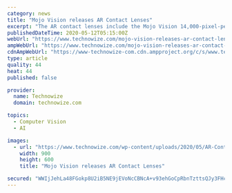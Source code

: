 ```yaml
---
category: news
title: "Mojo Vision releases AR Contact Lenses"
excerpt: "The AR contact lenses include the Mojo Vision 14,000-pixel-per-inch (PPI) display, which delivers a pixel density of over 200 million PPI, making it the smallest, densest display ever designed for dyn"
publishedDateTime: 2020-05-12T05:15:00Z
webUrl: "https://www.technowize.com/mojo-vision-releases-ar-contact-lenses/"
ampWebUrl: "https://www.technowize.com/mojo-vision-releases-ar-contact-lenses/amp/"
cdnAmpWebUrl: "https://www-technowize-com.cdn.ampproject.org/c/s/www.technowize.com/mojo-vision-releases-ar-contact-lenses/amp/"
type: article
quality: 44
heat: 44
published: false

provider:
  name: Technowize
  domain: technowize.com

topics:
  - Computer Vision
  - AI

images:
  - url: "https://www.technowize.com/wp-content/uploads/2020/05/AR-Contact-Lenses.jpg"
    width: 900
    height: 600
    title: "Mojo Vision releases AR Contact Lenses"

secured: "WWIjJehLa48FGokp8U2iB5NE9jEVoNcCBNcA+v93ehGoCpRbnTzttsQJy3FHcYqfTFZDsxS+DAulmy+3vRqIJNldq4GzTnZAHu3vgKLPd3VPmS2GGnBdyaNGQ74YKuTwA//9tbRYxkYeHWvMVWX/Ci3rHR8xLFJqJb99rPt8OtG5+JBSHTrW5jxFx196RKrNUY1u32PdLMf2S6DoPcaxZ+Ri0lQeCLo96gZZR1EPrvdqcE0KxW6MzW5s++GzjkzVNmMMg6b7AglTxJj6SStOACnw7f1BEXGVUhki38w5USG+VGao1CNLdK4zMX1HIupP;LSiJ15h4jfysCgFbJv06oQ=="
---
```


